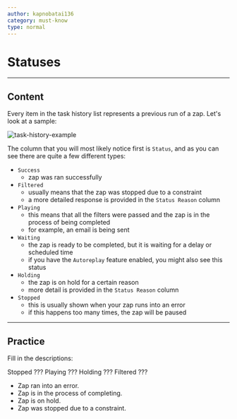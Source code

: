 ```yaml
---
author: kapnobatai136
category: must-know
type: normal
---
```


# Statuses


---

## Content

Every item in the task history list represents a previous run of a zap. Let's look at a sample:

![task-history-example](https://img.enkipro.com/ca9e7a3a5b9a8888e19319dfb01a6ee2.png)

The column that you will most likely notice first is `Status`, and as you can see there are quite a few different types:

- `Success`
  - zap was ran successfully
- `Filtered`
  - usually means that the zap was stopped due to a constraint
  - a more detailed response is provided in the `Status Reason` column
- `Playing`
  - this means that all the filters were passed and the zap is in the process of being completed
  - for example, an email is being sent
- `Waiting`
  - the zap is ready to be completed, but it is waiting for a delay or scheduled time
  - if you have the `Autoreplay` feature enabled, you might also see this status
- `Holding`
  - the zap is on hold for a certain reason
  - more detail is provided in the `Status Reason` column
- `Stopped`
  - this is usually shown when your zap runs into an error
  - if this happens too many times, the zap will be paused


---

## Practice

Fill in the descriptions:

Stopped   ???
Playing   ???
Holding   ???
Filtered  ???

- Zap ran into an error.
- Zap is in the process of completing.
- Zap is on hold.
- Zap was stopped due to a constraint.
